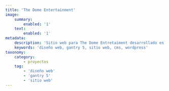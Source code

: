 ```yaml
---
title: 'The Dome Entertainment'
image:
    summary:
        enabled: '1'
    text:
        enabled: '1'
metadata:
    description: 'Sitio web para The Dome Entretaiment desarrollado en Wordpress.'
    keywords: 'diseño web, gantry 5, sitio web, cms, wordpress'
taxonomy:
    category:
        - proyectos
    tag:
        - 'diseño web'
        - 'gantry 5'
        - 'sitio web'
---
```


